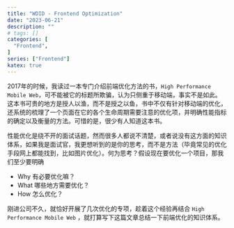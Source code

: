 ```yaml
---
title: "WDID - Frontend Optimization"
date: "2023-06-21"
description: ""
# tags: []
categories: [
  "Frontend",
]
series: ["Frontend"]
katex: true
---
```


2017年的时候，我读过一本专门介绍前端优化方法的书，`High Performance Mobile Web`，可不能被它的标题所欺骗，认为只侧重于移动端，事实不是如此。这本书可贵的地方是授人以渔，而不是授之以鱼，书中不仅有针对移动端的优化，还系统的梳理了一个页面在它的各个生命周期需要注意的优化项，并明确性能指标的确定以及衡量的方法。可惜的是，很少有人知道这本书。

<!--more-->

性能优化是绕不开的面试话题，然而很多人都说不清楚，或者说没有这方面的知识体系，如果我是面试官，我更想听到的是你的思考，而不是方法（毕竟常见的优化手段网上都能找到，比如图片优化）。何为思考？假设现在要优化一个项目，那我们至少要明确

- Why 有必要优化嘛？
- What 哪些地方需要优化？
- How 怎么优化？

刚进公司不久，就恰好开展了几次优化的专项，趁着这个经验再结合 `High Performance Mobile Web` ，就打算写下这篇文章总结一下前端优化的知识体系。